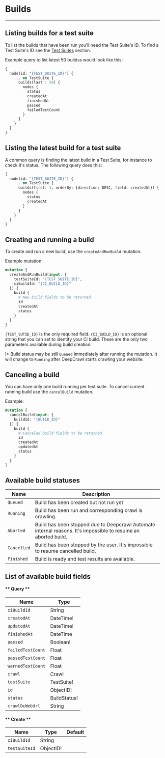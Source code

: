 # Builds
---
## Listing builds for a test suite

To list the builds that have been run you'll need the Test Suite's ID. To find a Test Suite's ID see the [Test Suites](test-suites?id=listing-test-suites) section.

Example query to list latest 50 buildss would look like this:

```graphql
{
  node(id: "{TEST_SUITE_ID}") {
    ... on TestSuite {
      builds(last : 50) {
        nodes {
          status
          createdAt
          finishedAt
          passed
          failedTestCount
        }
      }
    }
  }
}
```

## Listing the latest build for a test suite

A common query is finding the latest build in a Test Suite, for instance to check it's status. The following query does this:

```graphql
{
  node(id: "{TEST_SUITE_ID}") {
    ... on TestSuite {
      builds(first: 1, orderBy: {direction: DESC, field: createdAt}) {
        nodes {
          status
          createdAt
        }
      }
    }
  }
}
```

## Creating and running a build

To create and run a new build, use the `createAndRunBuild` mutation.

Example mutation:
```graphql
mutation {
  createAndRunBuild(input: {
    testSuiteId: "{TEST_SUITE_ID}",
    ciBuildId: "{CI_BUILD_ID}"
  }) {
    build {
      # New build fields to be returned
      id
      createdAt
      status
    }
  }
}
```
`{TEST_SUTIE_ID}` is the only required field. `{CI_BUILD_ID}` is an optional string that you can set to identify your CI build. These are the only two parameters available during build creation.

!> Build status may be still `Queued` immediately after running the mutation. It will change to `Running` after DeepCrawl starts crawling your website.

## Canceling a build

You can have only one build running per test suite. To cancel current running build use the `cancelBuild` mutation.

Example:
```graphql
mutation {
  cancelBuild(input: {
    buildId: "{BUILD_ID}"
  }) {
    build {
      # Canceled build fields to be returned
      id
      createdAt
      updatedAt
      status
    }
  }
}
```

## Available build statuses

Name | Description
--- | ---
`Queued` | Build has been created but not run yet
`Running` | Build has been run and corresponding crawl is crawling.
`Aborted` | Build has been stopped due to Deepcrawl Automate internal reasons. It's impossible to resume an aborted build.
`Cancelled` | Build has been stopped by the user. It's impossible to resume cancelled build.
`Finished` | Build is ready and test results are available.

## List of available build fields

<!-- tabs:start -->

#### ** Query **

Name | Type
--- | ---
`ciBuildId` | String
`createdAt` | DateTime!
`updatedAt` | DateTime!
`finishedAt` | DateTime
`passed` | Boolean!
`failedTestCount` | Float
`passedTestCount` | Float
`warnedTestCount` | Float
`crawl` | Crawl
`testSuite` | TestSuite!
`id` | ObjectID!
`status` | BuildStatus!
`crawlDcWebUrl` | String

#### ** Create **

Name | Type | Default
--- | --- | ---
`ciBuildId` | String
`testSuiteId` | ObjectID!

<!-- tabs:end -->
